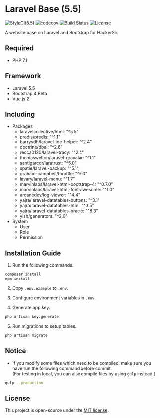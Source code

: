# Laravel Base (5.5)
[![StyleCI(5.5)](https://styleci.io/repos/65561499/shield?branch=5.5)](https://styleci.io/repos/65561499)
[![codecov](https://codecov.io/gh/HackerSir/laravel-base/branch/5.5/graph/badge.svg)](https://codecov.io/gh/HackerSir/laravel-base)
[![Build Status](https://travis-ci.org/HackerSir/laravel-base.svg?branch=5.5)](https://travis-ci.org/HackerSir/laravel-base)
[![License](https://img.shields.io/github/license/HackerSir/laravel-base.svg)](https://raw.githubusercontent.com/HackerSir/laravel-base/master/LICENSE)

A website base on Laravel and Bootstrap for HackerSir.

## Required
- PHP 7.1

## Framework
- Laravel 5.5
- Bootstrap 4 Beta
- Vue.js 2

## Including
- Packages
  - laravelcollective/html: "^5.5"
  - predis/predis: "^1.1"
  - barryvdh/laravel-ide-helper: "^2.4"
  - doctrine/dbal: "^2.6"
  - recca0120/laravel-tracy: "^2.4"
  - thomaswelton/laravel-gravatar: "^1.1"
  - santigarcor/laratrust: "^5.0"
  - spatie/laravel-backup: "^5.1",
  - graham-campbell/throttle: "^6.0"
  - lavary/laravel-menu: "^1.7"
  - marvinlabs/laravel-html-bootstrap-4: "^0.7.0"
  - marvinlabs/laravel-html-font-awesome: "^1.0"
  - arcanedev/log-viewer: "^4.4"
  - yajra/laravel-datatables-buttons: "^3.1"
  - yajra/laravel-datatables-html: "^3.5"
  - yajra/laravel-datatables-oracle: "^8.3"
  - yish/generators: "^2.0"
- System
  - User
  - Role
  - Permission

## Installation Guide
1. Run the following commands.
```bash
composer install  
npm install
```

2. Copy `.env.example` to `.env`.

3. Configure environment variables in `.env`.

4. Generate app key.
```bash
php artisan key:generate
```

5. Run migrations to setup tables.
```bash
php artisan migrate
```

## Notice
- If you modify some files which need to be compiled, make sure you have run the following command before commit.  
(For testing in local, you can also compile files by using `gulp` instead.)
```bash
gulp --production
```

## License
This project is open-source under the [MIT license](http://opensource.org/licenses/MIT).
